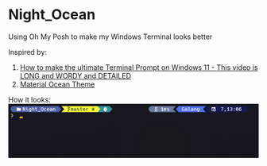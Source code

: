 # Night_Ocean
Using Oh My Posh to make my Windows Terminal looks better

Inspired by:
1. [How to make the ultimate Terminal Prompt on Windows 11 - This video is LONG and WORDY and DETAILED](https://www.youtube.com/watch?v=VT2L1SXFq9U&t=1242s)
2. [Material Ocean Theme](https://material-theme.com/docs/reference/color-palette/)

How it looks:
![Night Ocean Oh My Posh](/asset/Night_Ocean.png "Night Ocean Terminal Screenshot")
